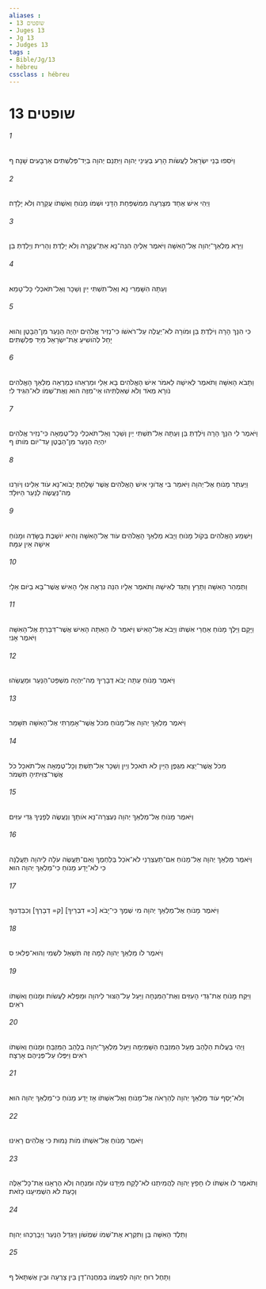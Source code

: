 ```yaml
---
aliases : 
- שופטים 13
- Juges 13
- Jg 13
- Judges 13
tags : 
- Bible/Jg/13
- hébreu
cssclass : hébreu
---
```


# שופטים 13

###### 1
וַיֹּסִפוּ בְּנֵי יִשְׂרָאֵל לַעֲשֹׂות הָרַע בְּעֵינֵי יְהוָה וַיִּתְּנֵם יְהוָה בְּיַד־פְּלִשְׁתִּים אַרְבָּעִים שָׁנָה׃ ף
###### 2
וַיְהִי אִישׁ אֶחָד מִצָּרְעָה מִמִּשְׁפַּחַת הַדָּנִי וּשְׁמֹו מָנֹוחַ וְאִשְׁתֹּו עֲקָרָה וְלֹא יָלָדָה׃
###### 3
וַיֵּרָא מַלְאַךְ־יְהוָה אֶל־הָאִשָּׁה וַיֹּאמֶר אֵלֶיהָ הִנֵּה־נָא אַתְּ־עֲקָרָה וְלֹא יָלַדְתְּ וְהָרִית וְיָלַדְתְּ בֵּן׃
###### 4
וְעַתָּה הִשָּׁמְרִי נָא וְאַל־תִּשְׁתִּי יַיִן וְשֵׁכָר וְאַל־תֹּאכְלִי כָּל־טָמֵא׃
###### 5
כִּי הִנָּךְ הָרָה וְיֹלַדְתְּ בֵּן וּמֹורָה לֹא־יַעֲלֶה עַל־רֹאשֹׁו כִּי־נְזִיר אֱלֹהִים יִהְיֶה הַנַּעַר מִן־הַבָּטֶן וְהוּא יָחֵל לְהֹושִׁיעַ אֶת־יִשְׂרָאֵל מִיַּד פְּלִשְׁתִּים׃
###### 6
וַתָּבֹא הָאִשָּׁה וַתֹּאמֶר לְאִישָׁהּ לֵאמֹר אִישׁ הָאֱלֹהִים בָּא אֵלַי וּמַרְאֵהוּ כְּמַרְאֵה מַלְאַךְ הָאֱלֹהִים נֹורָא מְאֹד וְלֹא שְׁאִלְתִּיהוּ אֵי־מִזֶּה הוּא וְאֶת־שְׁמֹו לֹא־הִגִּיד לִי׃
###### 7
וַיֹּאמֶר לִי הִנָּךְ הָרָה וְיֹלַדְתְּ בֵּן וְעַתָּה אַל־תִּשְׁתִּי יַיִן וְשֵׁכָר וְאַל־תֹּאכְלִי כָּל־טֻמְאָה כִּי־נְזִיר אֱלֹהִים יִהְיֶה הַנַּעַר מִן־הַבֶּטֶן עַד־יֹום מֹותֹו׃ ף
###### 8
וַיֶּעְתַּר מָנֹוחַ אֶל־יְהוָה וַיֹּאמַר בִּי אֲדֹונָי אִישׁ הָאֱלֹהִים אֲשֶׁר שָׁלַחְתָּ יָבֹוא־נָא עֹוד אֵלֵינוּ וְיֹורֵנוּ מַה־נַּעֲשֶׂה לַנַּעַר הַיּוּלָּד׃
###### 9
וַיִּשְׁמַע הָאֱלֹהִים בְּקֹול מָנֹוחַ וַיָּבֹא מַלְאַךְ הָאֱלֹהִים עֹוד אֶל־הָאִשָּׁה וְהִיא יֹושֶׁבֶת בַּשָּׂדֶה וּמָנֹוחַ אִישָׁהּ אֵין עִמָּהּ׃
###### 10
וַתְּמַהֵר הָאִשָּׁה וַתָּרָץ וַתַּגֵּד לְאִישָׁהּ וַתֹּאמֶר אֵלָיו הִנֵּה נִרְאָה אֵלַי הָאִישׁ אֲשֶׁר־בָּא בַיֹּום אֵלָי׃
###### 11
וַיָּקָם וַיֵּלֶךְ מָנֹוחַ אַחֲרֵי אִשְׁתֹּו וַיָּבֹא אֶל־הָאִישׁ וַיֹּאמֶר לֹו הַאַתָּה הָאִישׁ אֲשֶׁר־דִּבַּרְתָּ אֶל־הָאִשָּׁה וַיֹּאמֶר אָנִי׃
###### 12
וַיֹּאמֶר מָנֹוחַ עַתָּה יָבֹא דְבָרֶיךָ מַה־יִּהְיֶה מִשְׁפַּט־הַנַּעַר וּמַעֲשֵׂהוּ׃
###### 13
וַיֹּאמֶר מַלְאַךְ יְהוָה אֶל־מָנֹוחַ מִכֹּל אֲשֶׁר־אָמַרְתִּי אֶל־הָאִשָּׁה תִּשָּׁמֵר׃
###### 14
מִכֹּל אֲשֶׁר־יֵצֵא מִגֶּפֶן הַיַּיִן לֹא תֹאכַל וְיַיִן וְשֵׁכָר אַל־תֵּשְׁתְּ וְכָל־טֻמְאָה אַל־תֹּאכַל כֹּל אֲשֶׁר־צִוִּיתִיהָ תִּשְׁמֹר׃
###### 15
וַיֹּאמֶר מָנֹוחַ אֶל־מַלְאַךְ יְהוָה נַעְצְרָה־נָּא אֹותָךְ וְנַעֲשֶׂה לְפָנֶיךָ גְּדִי עִזִּים׃
###### 16
וַיֹּאמֶר מַלְאַךְ יְהוָה אֶל־מָנֹוחַ אִם־תַּעְצְרֵנִי לֹא־אֹכַל בְּלַחְמֶךָ וְאִם־תַּעֲשֶׂה עֹלָה לַיהוָה תַּעֲלֶנָּה כִּי לֹא־יָדַע מָנֹוחַ כִּי־מַלְאַךְ יְהוָה הוּא׃
###### 17
וַיֹּאמֶר מָנֹוחַ אֶל־מַלְאַךְ יְהוָה מִי שְׁמֶךָ כִּי־יָבֹא [כ= דִבְרֵיךָ] [ק= דְבָרְךָ] וְכִבַּדְנוּךָ׃
###### 18
וַיֹּאמֶר לֹו מַלְאַךְ יְהוָה לָמָּה זֶּה תִּשְׁאַל לִשְׁמִי וְהוּא־פֶלִאי׃ ס
###### 19
וַיִּקַּח מָנֹוחַ אֶת־גְּדִי הָעִזִּים וְאֶת־הַמִּנְחָה וַיַּעַל עַל־הַצּוּר לַיהוָה וּמַפְלִא לַעֲשֹׂות וּמָנֹוחַ וְאִשְׁתֹּו רֹאִים׃
###### 20
וַיְהִי בַעֲלֹות הַלַּהַב מֵעַל הַמִּזְבֵּחַ הַשָּׁמַיְמָה וַיַּעַל מַלְאַךְ־יְהוָה בְּלַהַב הַמִּזְבֵּחַ וּמָנֹוחַ וְאִשְׁתֹּו רֹאִים וַיִּפְּלוּ עַל־פְּנֵיהֶם אָרְצָה׃
###### 21
וְלֹא־יָסַף עֹוד מַלְאַךְ יְהוָה לְהֵרָאֹה אֶל־מָנֹוחַ וְאֶל־אִשְׁתֹּו אָז יָדַע מָנֹוחַ כִּי־מַלְאַךְ יְהוָה הוּא׃
###### 22
וַיֹּאמֶר מָנֹוחַ אֶל־אִשְׁתֹּו מֹות נָמוּת כִּי אֱלֹהִים רָאִינוּ׃
###### 23
וַתֹּאמֶר לֹו אִשְׁתֹּו לוּ חָפֵץ יְהוָה לַהֲמִיתֵנוּ לֹא־לָקַח מִיָּדֵנוּ עֹלָה וּמִנְחָה וְלֹא הֶרְאָנוּ אֶת־כָּל־אֵלֶּה וְכָעֵת לֹא הִשְׁמִיעָנוּ כָּזֹאת׃
###### 24
וַתֵּלֶד הָאִשָּׁה בֵּן וַתִּקְרָא אֶת־שְׁמֹו שִׁמְשֹׁון וַיִּגְדַּל הַנַּעַר וַיְבָרְכֵהוּ יְהוָה׃
###### 25
וַתָּחֶל רוּחַ יְהוָה לְפַעֲמֹו בְּמַחֲנֵה־דָן בֵּין צָרְעָה וּבֵין אֶשְׁתָּאֹל׃ ף
